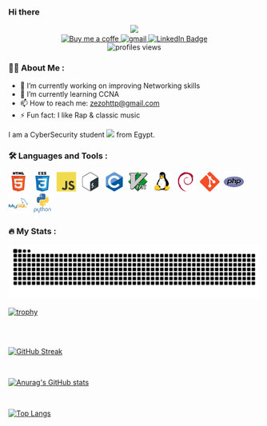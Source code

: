 ### Hi there 
<div id="header" align="center">
  <img src="https://media.giphy.com/media/M9gbBd9nbDrOTu1Mqx/giphy.gif" width="100"/>
</div>

<div id="badges" align="center">
  <a href="http://buymeacoffee/devZeadAshraf">
    <img src="https://img.shields.io/badge/Buy_Me_A_Coffee-FFDD00?style=for-the-badge&logo=buy-me-a-coffee&logoColor=black" alt="Buy me a coffe"/>
  </a>
  <a href="zezohttp@gmail.com">
    <img src="https://img.shields.io/badge/Gmail-D14836?style=for-the-badge&logo=gmail&logoColor=white" alt="gmail"/>
  </a>
  <a href="your-twitter-URL">
      <img src="https://img.shields.io/badge/LinkedIn-blue?style=for-the-badge&logo=linkedin&logoColor=white" alt="LinkedIn Badge"/>
  </a>
</div>
<div  align="center">
   <img src="https://komarev.com/ghpvc/?username=Zead-Ashraf&style=for-the-badge&color=blue" alt="profiles views"/>
</div>

### :technologist: About Me :
- 🔭 I’m currently working on improving Networking skills
- 🌱 I’m currently learning CCNA
- 📫 How to reach me: zezohttp@gmail.com
- ⚡ Fun fact: I like Rap & classic music

I am a CyberSecurity student <img src="https://media.giphy.com/media/WUlplcMpOCEmTGBtBW/giphy.gif" width="30"> from Egypt.

### :hammer_and_wrench: Languages and Tools :

<div>
  <img src="https://github.com/devicons/devicon/blob/master/icons/html5/html5-original-wordmark.svg" title="html5" alt="html5" width="40" height="40"/>&nbsp;
  <img src="https://github.com/devicons/devicon/blob/master/icons/css3/css3-original-wordmark.svg" title="css3" alt="css3" width="40" height="40"/>&nbsp;
  <img src="https://github.com/devicons/devicon/blob/master/icons/javascript/javascript-original.svg" title="javascript" alt="javascript" width="40" height="40"/>&nbsp;
  <img src="https://github.com/devicons/devicon/blob/master/icons/bash/bash-original.svg" title="bash" alt="bash" width="40" height="40"/>&nbsp;          
  <img src="https://github.com/devicons/devicon/blob/master/icons/c/c-original.svg" title="c" alt="c" width="40" height="40"/>&nbsp;            
  <img src="https://github.com/devicons/devicon/blob/master/icons/vim/vim-original.svg" title="vim" alt="vim" width="40" height="40"/>&nbsp;            
  <img src="https://github.com/devicons/devicon/blob/master/icons/linux/linux-original.svg" title="linux" alt="linux" width="40" height="40"/>&nbsp;            
  <img src="https://github.com/devicons/devicon/blob/master/icons/debian/debian-original.svg" title="debian" alt="debian" width="40" height="40"/>&nbsp;
  <img src="https://github.com/devicons/devicon/blob/master/icons/git/git-original.svg" title="git" alt="git" width="40" height="40"/>&nbsp;
  <img src="https://github.com/devicons/devicon/blob/master/icons/php/php-original.svg" title="php" alt="php" width="40" height="40"/>&nbsp;
  <img src="https://github.com/devicons/devicon/blob/master/icons/mysql/mysql-original-wordmark.svg" title="mysql" alt="mysql" width="40" height="40"/>&nbsp;
  <img src="https://github.com/devicons/devicon/blob/master/icons/python/python-original-wordmark.svg" title="python" alt="python" width="40" height="40"/>
</div>

### :fire: My Stats :

<img alt="github contribution snake animation" src="https://github.com/Zead-Ashraf/Zead-Ashraf/blob/output/github-contribution-grid-snake.svg">

[![trophy](https://github-profile-trophy.vercel.app/?username=Zead-Ashraf&theme=onestar&row=2&column=3)](https://github.com/ryo-ma/github-profile-trophy)

<br/>

<!--START_SECTION:waka-->
<!--END_SECTION:waka-->

<br/>


[![GitHub Streak](https://github-readme-streak-stats.herokuapp.com/?user=Zead-Ashraf&theme=highcontrast)](https://git.io/streak-stats)

<br/>


[![Anurag's GitHub stats](https://github-readme-stats.vercel.app/api?username=Zead-Ashraf&theme=codeSTACKr)](https://github.com/anuraghazra/github-readme-stats)

<br/>

[![Top Langs](https://github-readme-stats.vercel.app/api/top-langs/?username=Zead-Ashraf&layout=compact&theme=chartreuse-dark)](https://github.com/Zead-Ashraf/github-readme-stats)


<!--
**Zead-Ashraf/Zead-Ashraf** is a ✨ _special_ ✨ repository because its `README.md` (this file) appears on your GitHub profile.

Here are some ideas to get you started:

- 🔭 I’m currently working on ...
- 🌱 I’m currently learning ...
- 👯 I’m looking to collaborate on ...
- 🤔 I’m looking for help with ...
- 💬 Ask me about ...
- 📫 How to reach me: ...
- 😄 Pronouns: ...
- ⚡ Fun fact: ...
-->


